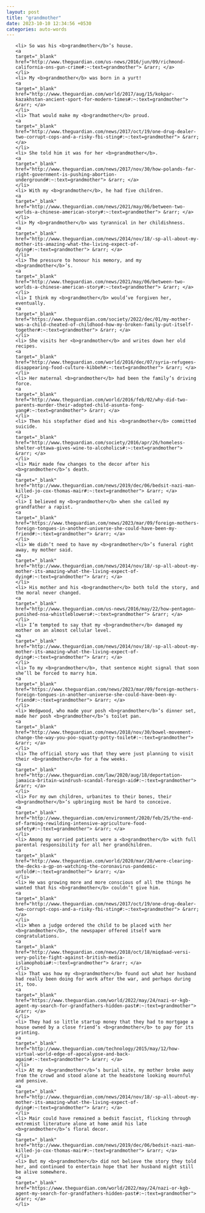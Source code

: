 ```yaml
---
layout: post
title: "grandmother"
date: 2023-10-10 12:34:56 +0530
categories: auto-words
---
```

<ol>

    <li> So was his <b>grandmother</b>’s house.
    <a 
    target="_blank" 
    href="http://www.theguardian.com/us-news/2016/jun/09/richmond-california-ons-gun-crime#:~:text=grandmother"> &rarr; </a>
    </li>
    <li> My <b>grandmother</b> was born in a yurt!
    <a 
    target="_blank" 
    href="http://www.theguardian.com/world/2017/aug/15/kokpar-kazakhstan-ancient-sport-for-modern-times#:~:text=grandmother"> &rarr; </a>
    </li>
    <li> That would make my <b>grandmother</b> proud.
    <a 
    target="_blank" 
    href="http://www.theguardian.com/news/2017/oct/19/one-drug-dealer-two-corrupt-cops-and-a-risky-fbi-sting#:~:text=grandmother"> &rarr; </a>
    </li>
    <li> She told him it was for her <b>grandmother</b>.
    <a 
    target="_blank" 
    href="http://www.theguardian.com/news/2017/nov/30/how-polands-far-right-government-is-pushing-abortion-underground#:~:text=grandmother"> &rarr; </a>
    </li>
    <li> With my <b>grandmother</b>, he had five children.
    <a 
    target="_blank" 
    href="http://www.theguardian.com/news/2021/may/06/between-two-worlds-a-chinese-american-story#:~:text=grandmother"> &rarr; </a>
    </li>
    <li> My <b>grandmother</b> was tyrannical in her childishness.
    <a 
    target="_blank" 
    href="http://www.theguardian.com/news/2014/nov/18/-sp-all-about-my-mother-its-amazing-what-the-living-expect-of-dying#:~:text=grandmother"> &rarr; </a>
    </li>
    <li> The pressure to honour his memory, and my <b>grandmother</b>’s.
    <a 
    target="_blank" 
    href="http://www.theguardian.com/news/2021/may/06/between-two-worlds-a-chinese-american-story#:~:text=grandmother"> &rarr; </a>
    </li>
    <li> I think my <b>grandmother</b> would’ve forgiven her, eventually.
    <a 
    target="_blank" 
    href="https://www.theguardian.com/society/2022/dec/01/my-mother-was-a-child-cheated-of-childhood-how-my-broken-family-put-itself-together#:~:text=grandmother"> &rarr; </a>
    </li>
    <li> She visits her <b>grandmother</b> and writes down her old recipes.
    <a 
    target="_blank" 
    href="http://www.theguardian.com/world/2016/dec/07/syria-refugees-disappearing-food-culture-kibbeh#:~:text=grandmother"> &rarr; </a>
    </li>
    <li> Her maternal <b>grandmother</b> had been the family’s driving force.
    <a 
    target="_blank" 
    href="http://www.theguardian.com/world/2016/feb/02/why-did-two-parents-murder-their-adopted-child-asunta-fong-yang#:~:text=grandmother"> &rarr; </a>
    </li>
    <li> Then his stepfather died and his <b>grandmother</b> committed suicide.
    <a 
    target="_blank" 
    href="http://www.theguardian.com/society/2016/apr/26/homeless-shelter-ottawa-gives-wine-to-alcoholics#:~:text=grandmother"> &rarr; </a>
    </li>
    <li> Mair made few changes to the decor after his <b>grandmother</b>’s death.
    <a 
    target="_blank" 
    href="http://www.theguardian.com/news/2019/dec/06/bedsit-nazi-man-killed-jo-cox-thomas-mair#:~:text=grandmother"> &rarr; </a>
    </li>
    <li> I believed my <b>grandmother</b> when she called my grandfather a rapist.
    <a 
    target="_blank" 
    href="https://www.theguardian.com/news/2023/mar/09/foreign-mothers-foreign-tongues-in-another-universe-she-could-have-been-my-friend#:~:text=grandmother"> &rarr; </a>
    </li>
    <li> We didn’t need to have my <b>grandmother</b>’s funeral right away, my mother said.
    <a 
    target="_blank" 
    href="http://www.theguardian.com/news/2014/nov/18/-sp-all-about-my-mother-its-amazing-what-the-living-expect-of-dying#:~:text=grandmother"> &rarr; </a>
    </li>
    <li> His mother and his <b>grandmother</b> both told the story, and the moral never changed.
    <a 
    target="_blank" 
    href="http://www.theguardian.com/us-news/2016/may/22/how-pentagon-punished-nsa-whistleblowers#:~:text=grandmother"> &rarr; </a>
    </li>
    <li> I’m tempted to say that my <b>grandmother</b> damaged my mother on an almost cellular level.
    <a 
    target="_blank" 
    href="http://www.theguardian.com/news/2014/nov/18/-sp-all-about-my-mother-its-amazing-what-the-living-expect-of-dying#:~:text=grandmother"> &rarr; </a>
    </li>
    <li> To my <b>grandmother</b>, that sentence might signal that soon she’ll be forced to marry him.
    <a 
    target="_blank" 
    href="https://www.theguardian.com/news/2023/mar/09/foreign-mothers-foreign-tongues-in-another-universe-she-could-have-been-my-friend#:~:text=grandmother"> &rarr; </a>
    </li>
    <li> Wedgwood, who made your posh <b>grandmother</b>’s dinner set, made her posh <b>grandmother</b>’s toilet pan.
    <a 
    target="_blank" 
    href="http://www.theguardian.com/news/2018/nov/30/bowel-movement-change-the-way-you-poo-squatty-potty-toilet#:~:text=grandmother"> &rarr; </a>
    </li>
    <li> The official story was that they were just planning to visit their <b>grandmother</b> for a few weeks.
    <a 
    target="_blank" 
    href="http://www.theguardian.com/law/2020/aug/18/deportation-jamaica-britain-windrush-scandal-foreign-aid#:~:text=grandmother"> &rarr; </a>
    </li>
    <li> For my own children, urbanites to their bones, their <b>grandmother</b>’s upbringing must be hard to conceive.
    <a 
    target="_blank" 
    href="http://www.theguardian.com/environment/2020/feb/25/the-end-of-farming-rewilding-intensive-agriculture-food-safety#:~:text=grandmother"> &rarr; </a>
    </li>
    <li> Among my worried patients were a <b>grandmother</b> with full parental responsibility for all her grandchildren.
    <a 
    target="_blank" 
    href="http://www.theguardian.com/world/2020/mar/20/were-clearing-the-decks-a-gp-on-watching-the-coronavirus-pandemic-unfold#:~:text=grandmother"> &rarr; </a>
    </li>
    <li> He was growing more and more conscious of all the things he wanted that his <b>grandmother</b> couldn’t give him.
    <a 
    target="_blank" 
    href="http://www.theguardian.com/news/2017/oct/19/one-drug-dealer-two-corrupt-cops-and-a-risky-fbi-sting#:~:text=grandmother"> &rarr; </a>
    </li>
    <li> When a judge ordered the child to be placed with her <b>grandmother</b>, the newspaper offered itself warm congratulations.
    <a 
    target="_blank" 
    href="http://www.theguardian.com/news/2018/oct/18/miqdaad-versi-very-polite-fight-against-british-media-islamophobia#:~:text=grandmother"> &rarr; </a>
    </li>
    <li> That was how my <b>grandmother</b> found out what her husband had really been doing for work after the war, and perhaps during it, too.
    <a 
    target="_blank" 
    href="https://www.theguardian.com/world/2022/may/24/nazi-or-kgb-agent-my-search-for-grandfathers-hidden-past#:~:text=grandmother"> &rarr; </a>
    </li>
    <li> They had so little startup money that they had to mortgage a house owned by a close friend’s <b>grandmother</b> to pay for its printing.
    <a 
    target="_blank" 
    href="http://www.theguardian.com/technology/2015/may/12/how-virtual-world-edge-of-apocalypse-and-back-again#:~:text=grandmother"> &rarr; </a>
    </li>
    <li> At my <b>grandmother</b>’s burial site, my mother broke away from the crowd and stood alone at the headstone looking mournful and pensive.
    <a 
    target="_blank" 
    href="http://www.theguardian.com/news/2014/nov/18/-sp-all-about-my-mother-its-amazing-what-the-living-expect-of-dying#:~:text=grandmother"> &rarr; </a>
    </li>
    <li> Mair could have remained a bedsit fascist, flicking through extremist literature alone at home amid his late <b>grandmother</b>’s floral decor.
    <a 
    target="_blank" 
    href="http://www.theguardian.com/news/2019/dec/06/bedsit-nazi-man-killed-jo-cox-thomas-mair#:~:text=grandmother"> &rarr; </a>
    </li>
    <li> But my <b>grandmother</b> did not believe the story they told her, and continued to entertain hope that her husband might still be alive somewhere.
    <a 
    target="_blank" 
    href="https://www.theguardian.com/world/2022/may/24/nazi-or-kgb-agent-my-search-for-grandfathers-hidden-past#:~:text=grandmother"> &rarr; </a>
    </li>